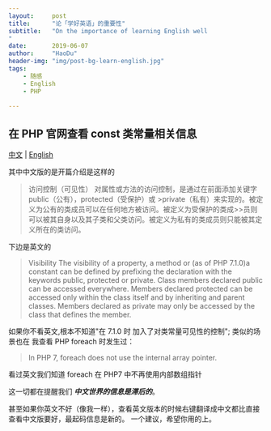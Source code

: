 ```yaml
---
layout:     post
title:      "论「学好英语」的重要性"
subtitle:   "On the importance of learning English well
"
date:       2019-06-07
author:     "HaoDu"
header-img: "img/post-bg-learn-english.jpg"
tags:
    - 随感
    - English
    - PHP
    
---
```


## 在 PHP 官网查看 const 类常量相关信息

[中文](https://www.php.net/manual/zh/language.oop5.visibility.php) |
[English](https://www.php.net/manual/en/language.oop5.visibility.php) 

其中中文版的是开篇介绍是这样的
>访问控制（可见性）
>对属性或方法的访问控制，是通过在前面添加关键字 public（公有），protected（受保护）或 >private（私有）来实现的。被定义为公有的类成员可以在任何地方被访问。被定义为受保护的类成>>员则可以被其自身以及其子类和父类访问。被定义为私有的类成员则只能被其定义所在的类访问。

下边是英文的
> Visibility
> The visibility of a property, a method or  (as of PHP 7.1.0)a constant can be defined by prefixing the declaration with the keywords public, protected or private. Class members declared public can be accessed everywhere. Members declared protected can be accessed only within the class itself and by inheriting and parent classes. Members declared as private may only be accessed by the class that defines the member.

如果你不看英文,根本不知道"在 7.1.0 时 加入了对类常量可见性的控制";
类似的场景也在 我查看 PHP foreach 时发生过：
>In PHP 7, foreach does not use the internal array pointer.

看过英文我们知道 foreach 在 PHP7 中不再使用内部数组指针

这一切都在提醒我们
***中文世界的信息是滞后的***。

甚至如果你英文不好（像我一样），查看英文版本的时候右键翻译成中文都比直接查看中文版要好，最起码信息是新的。
一个建议，希望你用的上。
